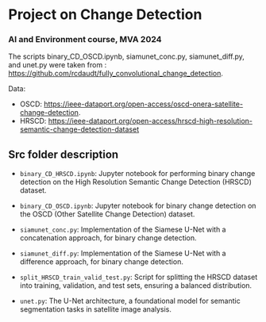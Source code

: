 # Project on Change Detection
### AI and Environment course, MVA 2024 

The scripts binary_CD_OSCD.ipynb, siamunet_conc.py, siamunet_diff.py, and unet.py were taken from : https://github.com/rcdaudt/fully_convolutional_change_detection.   

Data:
  - OSCD: https://ieee-dataport.org/open-access/oscd-onera-satellite-change-detection.   
  - HRSCD: https://ieee-dataport.org/open-access/hrscd-high-resolution-semantic-change-detection-dataset

## Src folder description

- `binary_CD_HRSCD.ipynb`: Jupyter notebook for performing binary change detection on the High Resolution Semantic Change Detection (HRSCD) dataset. 

- `binary_CD_OSCD.ipynb`: Jupyter notebook for binary change detection on the OSCD (Other Satellite Change Detection) dataset. 

- `siamunet_conc.py`: Implementation of the Siamese U-Net with a concatenation approach, for binary change detection.

- `siamunet_diff.py`: Implementation of the Siamese U-Net with a difference approach, for binary change detection. 

- `split_HRSCD_train_valid_test.py`: Script for splitting the HRSCD dataset into training, validation, and test sets, ensuring a balanced distribution.

- `unet.py`: The U-Net architecture, a foundational model for semantic segmentation tasks in satellite image analysis.
